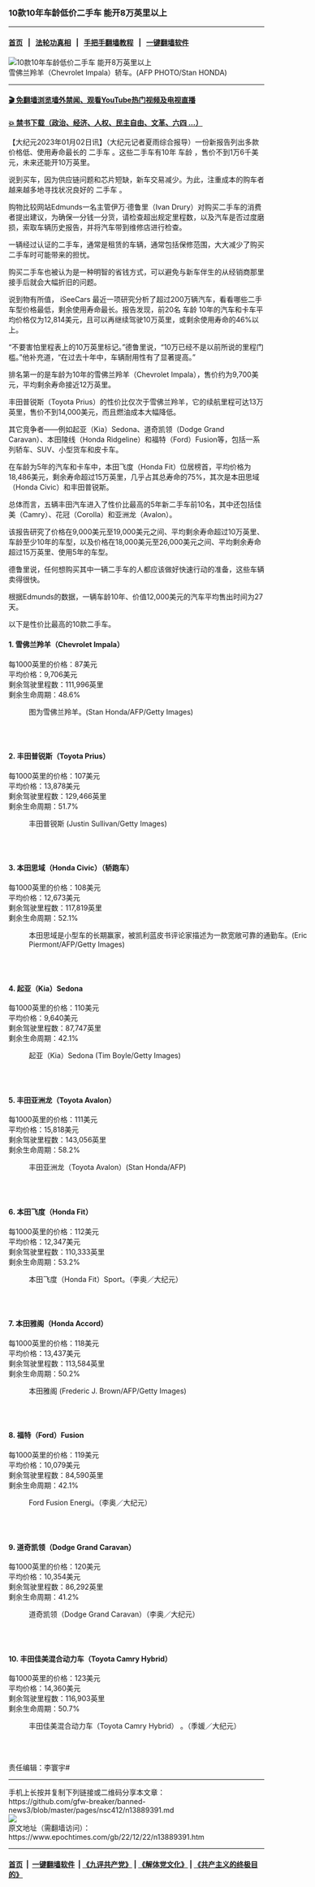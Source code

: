 ### 10款10年车龄低价二手车 能开8万英里以上
------------------------

#### [首页](https://github.com/gfw-breaker/banned-news3/blob/master/README.md) &nbsp;&nbsp;|&nbsp;&nbsp; [法轮功真相](https://github.com/begood0513/basic/blob/master/README.md)  &nbsp;&nbsp;|&nbsp;&nbsp; [手把手翻墙教程](https://github.com/gfw-breaker/guides/wiki)  &nbsp;&nbsp;|&nbsp;&nbsp; [一键翻墙软件](https://github.com/gfw-breaker/nogfw/blob/master/README.md)  



<div><img alt="10款10年车龄低价二手车 能开8万英里以上" class="attachment-djy_600_400 size-djy_600_400 wp-post-image" src="https://i.epochtimes.com/assets/uploads/2013/07/1307302019121820-600x400.jpg"/>
<div class="caption">
 雪佛兰羚羊（Chevrolet Impala）轿车。(AFP PHOTO/Stan HONDA)
</div></div><hr/>

#### [ 🎬  免翻墙浏览墙外禁闻、观看YouTube热门视频及电视直播](https://github.com/gfw-breaker/HelloWorld)

#### [ 💥  禁书下载（政治、经济、人权、民主自由、文革、六四 ...）](https://github.com/gfw-breaker/books/blob/master/README.md)

<div><p>
 【大纪元2023年01月02日讯】（大纪元记者夏雨综合报导）一份新报告列出多款价格低、使用寿命最长的
 <ok href="https://www.epochtimes.com/gb/tag/%E4%BA%8C%E6%89%8B%E8%BD%A6.html">
  二手车
 </ok>
 。这些二手车有10年
 <ok href="https://www.epochtimes.com/gb/tag/%E8%BD%A6%E9%BE%84.html">
  车龄
 </ok>
 ，售价不到1万6千美元，未来还能开10万英里。
</p>
<p>
 说到买车，因为供应链问题和芯片短缺，新车交易减少。为此，注重成本的购车者越来越多地寻找状况良好的
 <ok href="https://www.epochtimes.com/gb/tag/%E4%BA%8C%E6%89%8B%E8%BD%A6.html">
  二手车
 </ok>
 。
</p>
<p>
 购物比较网站Edmunds一名主管伊万‧德鲁⾥（Ivan Drury）对购买二手车的消费者提出建议，为确保一分钱一分货，请检查超出规定里程数，以及汽车是否过度磨损，索取车辆历史报告，并将汽车带到维修店进行检查。
</p>
<p>
 一辆经过认证的二手车，通常是租赁的车辆，通常包括保修范围，大大减少了购买二手车时可能带来的担忧。
</p>
<p>
 购买二手车也被认为是一种明智的省钱方式，可以避免与新车伴生的从经销商那里接手后就会大幅折旧的问题。
</p>
<p>
 说到物有所值，
 <ok href="https://www.iseecars.com/best-used-cars-for-the-money-study">
  iSeeCars
 </ok>
 最近一项研究分析了超过200万辆汽车，看看哪些二手车型价格最低，剩余使用寿命最长。报告发现，前20名
 <ok href="https://www.epochtimes.com/gb/tag/%E8%BD%A6%E9%BE%84.html">
  车龄
 </ok>
 10年的汽车和卡车平均价格仅为12,814美元，且可以再继续驾驶10万英里，或剩余使用寿命的46%以上。
</p>
<p>
 “不要害怕里程表上的10万英里标记。”德鲁⾥说，“10万已经不是以前所说的里程门槛。”他补充道，“在过去十年中，车辆耐用性有了显著提高。”
</p>
<p>
 排名第一的是车龄为10年的雪佛兰羚羊（Chevrolet Impala），售价约为9,700美元，平均剩余寿命接近12万英里。
</p>
<p>
 丰田普锐斯（Toyota Prius）的性价比仅次于雪佛兰羚羊，它的续航里程可达13万英里，售价不到14,000美元，而且燃油成本大幅降低。
</p>
<p>
 其它竞争者——例如起亚（Kia）Sedona、道奇凯领（Dodge Grand Caravan）、本田陵线（Honda Ridgeline）和福特（Ford）Fusion等，包括一系列轿车、SUV、小型货车和皮卡车。
</p>
<p>
 在车龄为5年的汽车和卡车中，本田飞度（Honda Fit）位居榜首，平均价格为18,486美元，剩余寿命超过15万英里，几乎占其总寿命的75%，其次是本田思域（Honda Civic）和丰田普锐斯。
</p>
<p>
 总体而言，五辆丰田汽车进入了性价比最高的5年新二手车前10名，其中还包括佳美（Camry）、花冠（Corolla）和亚洲龙（Avalon）。
</p>
<p>
 该报告研究了价格在9,000美元至19,000美元之间、平均剩余寿命超过10万英里、车龄至少10年的车型，以及价格在18,000美元至26,000美元之间、平均剩余寿命超过15万英里、使用5年的车型。
</p>
<p>
 德鲁⾥说，任何想购买其中一辆二手车的人都应该做好快速行动的准备，这些车辆卖得很快。
</p>
<p>
 根据Edmunds的数据，一辆车龄10年、价值12,000美元的汽车平均售出时间为27天。
</p>
<p>
 以下是性价比最高的10款二手车。
</p>
<h4>
 1. 雪佛兰羚羊（Chevrolet Impala）
</h4>
<p>
 每1000英里的价格：87美元
 <br/>
 平均价格：9,706美元
 <br/>
 剩余驾驶里程数：111,996英里
 <br/>
 剩余生命周期：48.6%
</p>
<figure aria-describedby="caption-attachment-9865223" class="wp-caption aligncenter" id="attachment_9865223" style="width: 600px">
 <ok href="https://i.epochtimes.com/assets/uploads/2017/11/GettyImages-142405998.jpg" target="_blank">
  <img alt="" class="size-large wp-image-9865223" src="https://i.epochtimes.com/assets/uploads/2017/11/GettyImages-142405998-600x399.jpg"/>
 </ok>
 <br/><figcaption class="wp-caption-text" id="caption-attachment-9865223">
  图为雪佛兰羚羊。(Stan Honda/AFP/Getty Images)
 </figcaption><br/>
</figure><br/>
<h4>
 2. 丰田普锐斯（Toyota Prius）
</h4>
<p>
 每1000英里的价格：107美元
 <br/>
 平均价格：13,878美元
 <br/>
 剩余驾驶里程数：129,466英里
 <br/>
 剩余生命周期：51.7%
</p>
<figure aria-describedby="caption-attachment-6629099" class="wp-caption aligncenter" id="attachment_6629099" style="width: 600px">
 <ok href="https://i.epochtimes.com/assets/uploads/2012/09/1209071229522437.jpg" target="_blank">
  <img alt="" class="size-large wp-image-6629099" src="https://i.epochtimes.com/assets/uploads/2012/09/1209071229522437-600x368.jpg"/>
 </ok>
 <br/><figcaption class="wp-caption-text" id="caption-attachment-6629099">
  丰田普锐斯 (Justin Sullivan/Getty Images)
 </figcaption><br/>
</figure><br/>
<h4>
 3. 本田思域（Honda Civic）（轿跑车）
</h4>
<p>
 每1000英里的价格：108美元
 <br/>
 平均价格：12,673美元
 <br/>
 剩余驾驶里程数：117,819英里
 <br/>
 剩余生命周期：52.1%
</p>
<figure aria-describedby="caption-attachment-9865199" class="wp-caption aligncenter" id="attachment_9865199" style="width: 600px">
 <ok href="https://i.epochtimes.com/assets/uploads/2017/11/GettyImages-611266602.jpg" target="_blank">
  <img alt="" class="size-large wp-image-9865199" src="https://i.epochtimes.com/assets/uploads/2017/11/GettyImages-611266602-600x399.jpg"/>
 </ok>
 <br/><figcaption class="wp-caption-text" id="caption-attachment-9865199">
  本田思域是小型车的长期赢家，被凯利蓝皮书评论家描述为一款宽敞可靠的通勤车。(Eric Piermont/AFP/Getty Images)
 </figcaption><br/>
</figure><br/>
<h4>
 4. 起亚（Kia）Sedona
</h4>
<p>
 每1000英里的价格：110美元
 <br/>
 平均价格：9,640美元
 <br/>
 剩余驾驶里程数：87,747英里
 <br/>
 剩余生命周期：42.1%
</p>
<figure aria-describedby="caption-attachment-6617578" class="wp-caption aligncenter" id="attachment_6617578" style="width: 600px">
 <ok href="https://i.epochtimes.com/assets/uploads/2012/08/1208240255051758.jpg" target="_blank">
  <img alt="" class="size-large wp-image-6617578" src="https://i.epochtimes.com/assets/uploads/2012/08/1208240255051758-600x424.jpg"/>
 </ok>
 <br/><figcaption class="wp-caption-text" id="caption-attachment-6617578">
  起亚（Kia）Sedona (Tim Boyle/Getty Images)
 </figcaption><br/>
</figure><br/>
<h4>
 5. 丰田亚洲龙（Toyota Avalon）
</h4>
<p>
 每1000英里的价格：111美元
 <br/>
 平均价格：15,818美元
 <br/>
 剩余驾驶里程数：143,056英里
 <br/>
 剩余生命周期：58.2%
</p>
<figure aria-describedby="caption-attachment-11384109" class="wp-caption aligncenter" id="attachment_11384109" style="width: 600px">
 <ok href="https://i.epochtimes.com/assets/uploads/2005/03/000_WAS2005011128518.jpg" target="_blank">
  <img alt="" class="size-large wp-image-11384109" src="https://i.epochtimes.com/assets/uploads/2005/03/000_WAS2005011128518-600x368.jpg"/>
 </ok>
 <br/><figcaption class="wp-caption-text" id="caption-attachment-11384109">
  丰田亚洲龙（Toyota Avalon）(Stan Honda/AFP)
 </figcaption><br/>
</figure><br/>
<h4>
 6. 本田飞度（Honda Fit）
</h4>
<p>
 每1000英里的价格：112美元
 <br/>
 平均价格：12,347美元
 <br/>
 剩余驾驶里程数：110,333英里
 <br/>
 剩余生命周期：53.2%
</p>
<figure aria-describedby="caption-attachment-10054111" class="wp-caption aligncenter" id="attachment_10054111" style="width: 600px">
 <ok href="https://i.epochtimes.com/assets/uploads/2018/01/1801122336362224-e1515819217882.jpg" target="_blank">
  <img alt="" class="size-large wp-image-10054111" src="https://i.epochtimes.com/assets/uploads/2018/01/1801122336362224-600x400.jpg"/>
 </ok>
 <br/><figcaption class="wp-caption-text" id="caption-attachment-10054111">
  本田飞度（Honda Fit）Sport。（李奥／大纪元）
 </figcaption><br/>
</figure><br/>
<h4>
 7. 本田雅阁（Honda Accord）
</h4>
<p>
 每1000英里的价格：118美元
 <br/>
 平均价格：13,437美元
 <br/>
 剩余驾驶里程数：113,584英里
 <br/>
 剩余生命周期：50.2%
</p>
<figure aria-describedby="caption-attachment-9965427" class="wp-caption aligncenter" id="attachment_9965427" style="width: 600px">
 <ok href="https://i.epochtimes.com/assets/uploads/2017/12/GettyImages-883288320.jpg" target="_blank">
  <img alt="" class="size-large wp-image-9965427" src="https://i.epochtimes.com/assets/uploads/2017/12/GettyImages-883288320-600x387.jpg"/>
 </ok>
 <br/><figcaption class="wp-caption-text" id="caption-attachment-9965427">
  本田雅阁 (Frederic J. Brown/AFP/Getty Images)
 </figcaption><br/>
</figure><br/>
<h4>
 8.
 <strong>
  福特（Ford）Fusion
 </strong>
</h4>
<p>
 每1000英里的价格：119美元
 <br/>
 平均价格：10,079美元
 <br/>
 剩余驾驶里程数：84,590英里
 <br/>
 剩余生命周期：42.1%
</p>
<figure aria-describedby="caption-attachment-8677435" class="wp-caption aligncenter" id="attachment_8677435" style="width: 600px">
 <ok href="https://i.epochtimes.com/assets/uploads/2017/01/2017_Ford_Fusion_01-e1483770137918.jpg" target="_blank">
  <img alt="" class="size-large wp-image-8677435" src="https://i.epochtimes.com/assets/uploads/2017/01/2017_Ford_Fusion_01-600x400.jpg"/>
 </ok>
 <br/><figcaption class="wp-caption-text" id="caption-attachment-8677435">
  Ford Fusion Energi。（李奥／大纪元）
 </figcaption><br/>
</figure><br/>
<h4>
 9. 道奇凯领（Dodge Grand Caravan）
</h4>
<p>
 每1000英里的价格：120美元
 <br/>
 平均价格：10,354美元
 <br/>
 剩余驾驶里程数：86,292英里
 <br/>
 剩余生命周期：41.2%
</p>
<figure aria-describedby="caption-attachment-5864792" class="wp-caption aligncenter" id="attachment_5864792" style="width: 600px">
 <ok href="https://i.epochtimes.com/assets/uploads/2015/04/1309071813572224.jpg" target="_blank">
  <img alt="" class="size-large wp-image-5864792" src="https://i.epochtimes.com/assets/uploads/2015/04/1309071813572224-600x400.jpg"/>
 </ok>
 <br/><figcaption class="wp-caption-text" id="caption-attachment-5864792">
  道奇凯领（Dodge Grand Caravan）（李奥／大纪元）
 </figcaption><br/>
</figure><br/>
<h4>
 10. 丰田佳美混合动力车（Toyota Camry Hybrid）
</h4>
<p>
 每1000英里的价格：123美元
 <br/>
 平均价格：14,360美元
 <br/>
 剩余驾驶里程数：116,903英里
 <br/>
 剩余生命周期：50.7%
</p>
<figure aria-describedby="caption-attachment-6555070" class="wp-caption aligncenter" id="attachment_6555070" style="width: 600px">
 <ok href="https://i.epochtimes.com/assets/uploads/2012/02/081123192732815.jpg" target="_blank">
  <img alt="" class="size-large wp-image-6555070" src="https://i.epochtimes.com/assets/uploads/2012/02/081123192732815-600x400.jpg"/>
 </ok>
 <br/><figcaption class="wp-caption-text" id="caption-attachment-6555070">
  丰田佳美混合动力车（Toyota Camry Hybrid） 。（季媛／大纪元）
 </figcaption><br/>
</figure><br/>
<p>
 责任编辑：李寰宇#
</p>
</div>
<hr/>
手机上长按并复制下列链接或二维码分享本文章：<br/>
https://github.com/gfw-breaker/banned-news3/blob/master/pages/nsc412/n13889391.md <br/>
<a href='https://github.com/gfw-breaker/banned-news3/blob/master/pages/nsc412/n13889391.md'><img src='https://github.com/gfw-breaker/banned-news3/blob/master/pages/nsc412/n13889391.md.png'/></a> <br/>
原文地址（需翻墙访问）：https://www.epochtimes.com/gb/22/12/22/n13889391.htm


------------------------
#### [首页](https://github.com/gfw-breaker/banned-news3/blob/master/README.md) &nbsp;|&nbsp; [一键翻墙软件](https://github.com/gfw-breaker/nogfw/blob/master/README.md) &nbsp;| [《九评共产党》](https://github.com/gfw-breaker/9ping.md/blob/master/README.md#九评之一评共产党是什么) | [《解体党文化》](https://github.com/gfw-breaker/jtdwh.md/blob/master/README.md) | [《共产主义的终极目的》](https://github.com/gfw-breaker/gczydzjmd.md/blob/master/README.md)


<img src='http://gfw-breaker.win/banned-news3/pages/nsc412/n13889391.md' width='0px' height='0px'/>
